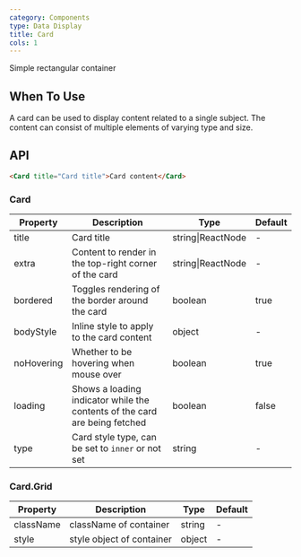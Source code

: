 ```yaml
---
category: Components
type: Data Display
title: Card
cols: 1
---
```


Simple rectangular container

## When To Use

A card can be used to display content related to a single subject. The content can consist of multiple elements of varying type and size.

## API

```html
<Card title="Card title">Card content</Card>
```

### Card

| Property     | Description           | Type     | Default       |
|----------|----------------|----------|--------------|
| title    | Card title | string\|ReactNode   |  -  |
| extra    | Content to render in the top-right corner of the card | string\|ReactNode   | - |
| bordered | Toggles rendering of the border around the card | boolean   |  true  |
| bodyStyle | Inline style to apply to the card content | object   |  -  |
| noHovering | Whether to be hovering when mouse over | boolean | true |
| loading | Shows a loading indicator while the contents of the card are being fetched | boolean   |  false  |
| type | Card style type, can be set to `inner` or not set | string   |  -  |

### Card.Grid

Property | Description | Type | Default
---------|-------------|------|---------
className | className of container | string | -
style | style object of container | object | -
